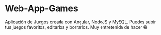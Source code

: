 # Web-App-Games

Aplicación de Juegos creada con Angular, NodeJS y MySQL. Puedes subir tus juegos favoritos, editarlos y borrarlos. Muy entretenida de hacer 😁
